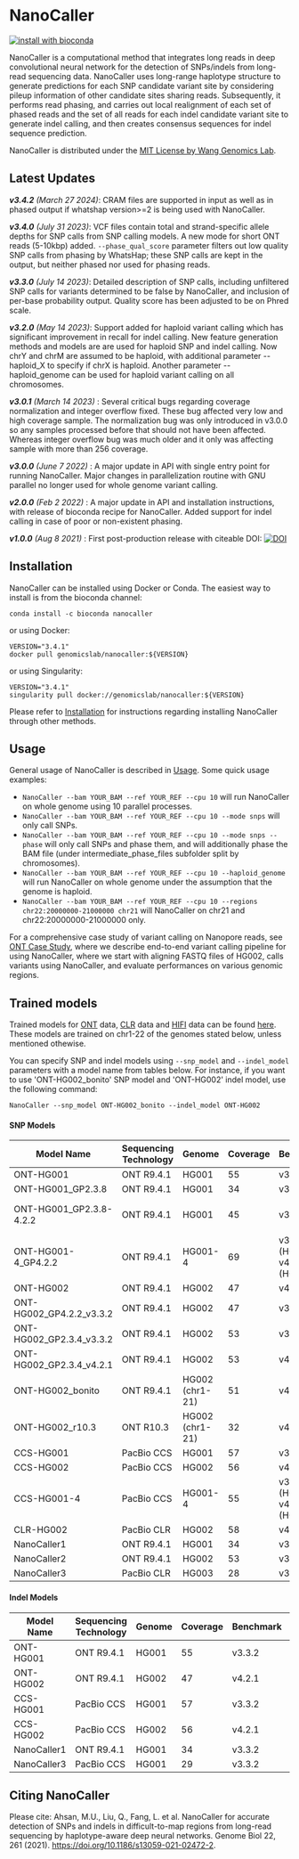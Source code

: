 # NanoCaller
[![install with bioconda](https://img.shields.io/badge/install%20with-bioconda-brightgreen.svg?style=flat)](http://bioconda.github.io/recipes/nanocaller/README.html)

NanoCaller is a computational method that integrates long reads in deep convolutional neural network for the detection of SNPs/indels from long-read sequencing data. NanoCaller uses long-range haplotype structure to generate predictions for each SNP candidate variant site by considering pileup information of other candidate sites sharing reads. Subsequently, it performs read phasing, and carries out local realignment of each set of phased reads and the set of all reads for each indel candidate variant site to generate indel calling, and then creates consensus sequences for indel sequence prediction.

NanoCaller is distributed under the [MIT License by Wang Genomics Lab](https://wglab.mit-license.org/).

## Latest Updates
_**v3.4.2** (March 27 2024)_: CRAM files are supported in input as well as in phased output if whatshap version>=2 is being used with NanoCaller.

_**v3.4.0** (July 31 2023)_: VCF files contain total and strand-specific allele depths for SNP calls from SNP calling models. A new mode for short ONT reads (5-10kbp) added. `--phase_qual_score` parameter filters out low quality SNP calls from phasing by WhatsHap; these SNP calls are kept in the output, but neither phased nor used for phasing reads.

_**v3.3.0** (July 14 2023)_: Detailed description of SNP calls, including unfiltered SNP calls for variants determined to be false by NanoCaller, and inclusion of per-base probability output. Quality score has been adjusted to be on Phred scale.

_**v3.2.0** (May 14 2023)_: Support added for haploid variant calling which has significant improvement in recall for indel calling. New feature generation methods and models are are used for haploid SNP and indel calling. Now chrY and chrM are assumed to be haploid, with additional parameter --haploid_X to specify if chrX is haploid. Another parameter --haploid_genome can be used for haploid variant calling on all chromosomes.

_**v3.0.1** (March 14 2023)_ : Several critical bugs regarding coverage normalization and integer overflow fixed. These bug affected very low and high coverage sample. The normalization bug was only introduced in v3.0.0 so any samples processed before that should not have been affected. Whereas integer overflow bug was much older and it only was affecting sample with more than 256 coverage.

_**v3.0.0** (June 7 2022)_ : A major update in API with single entry point for running NanoCaller. Major changes in parallelization routine with GNU parallel no longer used for whole genome variant calling.

_**v2.0.0** (Feb 2 2022)_ : A major update in API and installation instructions, with release of bioconda recipe for NanoCaller. Added support for indel calling in case of poor or non-existent phasing.

_**v1.0.0** (Aug 8 2021)_ : First post-production release with citeable DOI: [![DOI](https://zenodo.org/badge/DOI/10.5281/zenodo.5176764.svg)](https://doi.org/10.5281/zenodo.5176764)

## Installation
NanoCaller can be installed using Docker or Conda. The easiest way to install is from the bioconda channel:

`conda install -c bioconda nanocaller`

or using Docker:

```
VERSION="3.4.1"
docker pull genomicslab/nanocaller:${VERSION}
```

or using Singularity:

```
VERSION="3.4.1"
singularity pull docker://genomicslab/nanocaller:${VERSION}
```

Please refer to [Installation](docs/Install.md) for instructions regarding installing NanoCaller through other methods.

## Usage
General usage of NanoCaller is described in [Usage](docs/Usage.md). Some quick usage examples:

- `NanoCaller --bam YOUR_BAM --ref YOUR_REF --cpu 10` will run NanoCaller on whole genome using 10 parallel processes.
- `NanoCaller --bam YOUR_BAM --ref YOUR_REF --cpu 10 --mode snps` will only call SNPs.
- `NanoCaller --bam YOUR_BAM --ref YOUR_REF --cpu 10 --mode snps --phase` will only call SNPs and phase them, and will additionally phase the BAM file (under intermediate_phase_files subfolder split by chromosomes).
- `NanoCaller --bam YOUR_BAM --ref YOUR_REF --cpu 10 --haploid_genome` will run NanoCaller on whole genome under the assumption that the genome is haploid.
- `NanoCaller --bam YOUR_BAM --ref YOUR_REF --cpu 10 --regions chr22:20000000-21000000 chr21` will NanoCaller on chr21 and chr22:20000000-21000000 only.

For a comprehensive case study of variant calling on Nanopore reads, see [ONT Case Study](docs/ONT%20Case%20Study.md), where we describe end-to-end variant calling pipeline for using NanoCaller, where we start with aligning FASTQ files of HG002, calls variants using NanoCaller, and evaluate performances on various genomic regions.


## Trained models
Trained models for [ONT](https://github.com/WGLab/NanoCaller/tree/master/nanocaller_src/release_data/ONT_models) data, [CLR](https://github.com/WGLab/NanoCaller/tree/master/nanocaller_src/release_data/clr_models) data and [HIFI](https://github.com/WGLab/NanoCaller/tree/master/nanocaller_src/release_data/hifi_models) data can be found [here](https://github.com/WGLab/NanoCaller/tree/master/nanocaller_src/release_data). These models are trained on chr1-22 of the genomes stated below, unless mentioned othewise.

You can specify SNP and indel models using `--snp_model` and `--indel_model` parameters with a model name from tables below. For instance, if you want to use 'ONT-HG002\_bonito' SNP model and 'ONT-HG002' indel model, use the following command:

`NanoCaller --snp_model ONT-HG002_bonito --indel_model ONT-HG002`


#### SNP Models

| Model Name                 | Sequencing Technology | Genome          | Coverage | Benchmark | Basecaller   |
| -------------------------- | --------------------- | --------------- | -------- | --------- | ------------ |
| ONT-HG001                  | ONT R9.4.1            | HG001           | 55       | v3.3.2    | Guppy4.2.2   |
| ONT-HG001\_GP2.3.8         | ONT R9.4.1            | HG001           | 34       | v3.3.2    | Guppy2.3.8   |
| ONT-HG001\_GP2.3.8-4.2.2 | ONT R9.4.1            | HG001           | 45       | v3.3.2    | Guppy (2.3.8 + 4.2.2)   |
| ONT-HG001-4\_GP4.2.2     | ONT R9.4.1            | HG001-4         | 69       | v3.3.2 (HG001) + v4.2.1 (HG002-4)| Guppy4.2.2|
| ONT-HG002                  | ONT R9.4.1            | HG002           | 47       | v4.2.1    | Guppy4.2.2   |
| ONT-HG002\_GP4.2.2\_v3.3.2 | ONT R9.4.1            | HG002           | 47       | v3.3.2    | Guppy4.2.2   |
| ONT-HG002\_GP2.3.4\_v3.3.2 | ONT R9.4.1            | HG002           | 53       | v3.3.2    | Guppy2.3.4   |
| ONT-HG002\_GP2.3.4\_v4.2.1 | ONT R9.4.1            | HG002           | 53       | v4.2.1    | Guppy2.3.4   |
| ONT-HG002\_bonito          | ONT R9.4.1            | HG002 (chr1-21) | 51       | v4.2.1    | Bonito v0.30 |
| ONT-HG002\_r10.3           | ONT R10.3             | HG002 (chr1-21) | 32       | v4.2.1    | Guppy4.0.11  |
| CCS-HG001                  | PacBio CCS            | HG001           | 57       | v3.3.2    | \-           |
| CCS-HG002                  | PacBio CCS            | HG002           | 56       | v4.2.1    | \-           |
| CCS-HG001-4                | PacBio CCS            | HG001-4         | 55       | v3.3.2 (HG001) + v4.2.1 (HG002-4)| Guppy4.2.2    | \-           |
| CLR-HG002                  | PacBio CLR            | HG002           | 58       | v4.2.1    | \-           |
| NanoCaller1                | ONT R9.4.1            | HG001           | 34       | v3.3.2    | Guppy2.3.8   |
| NanoCaller2                | ONT R9.4.1            | HG002           | 53       | v3.3.2    | Guppy2.3.4   |
| NanoCaller3                | PacBio CLR            | HG003           | 28       | v3.3.2    | \-           |


#### Indel Models
| Model Name | Sequencing Technology | Genome | Coverage | Benchmark | Basecaller |
| ------------ | --------------------- | ------ | -------- | --------- | ---------- |
| ONT-HG001    | ONT R9.4.1            | HG001  | 55       | v3.3.2    | Guppy4.2.2 |
| ONT-HG002    | ONT R9.4.1            | HG002  | 47       | v4.2.1    | Guppy4.2.2 |
| CCS-HG001    | PacBio CCS            | HG001  | 57       | v3.3.2    | \-         |
| CCS-HG002    | PacBio CCS            | HG002  | 56       | v4.2.1    | \-         |
| NanoCaller1  | ONT R9.4.1            | HG001  | 34       | v3.3.2    | Guppy2.3.8 |
| NanoCaller3  | PacBio CCS            | HG001  | 29       | v3.3.2    | \-         |

## Citing NanoCaller
Please cite: Ahsan, M.U., Liu, Q., Fang, L. et al. NanoCaller for accurate detection of SNPs and indels in difficult-to-map regions from long-read sequencing by haplotype-aware deep neural networks. Genome Biol 22, 261 (2021). https://doi.org/10.1186/s13059-021-02472-2.

